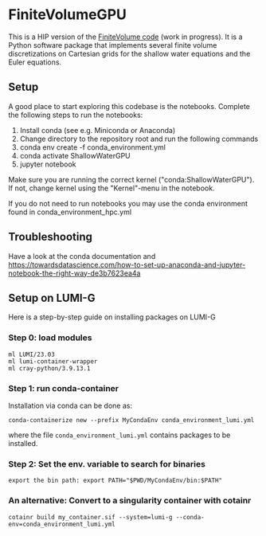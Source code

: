# FiniteVolumeGPU

This is a HIP version of the [FiniteVolume code](https://github.com/babrodtk/FiniteVolumeGPU) (work in progress). It is a Python software package that implements several finite volume discretizations on Cartesian grids for the shallow water equations and the Euler equations. 

## Setup
A good place to start exploring this codebase is the notebooks. Complete the following steps to run the notebooks:

1. Install conda (see e.g. Miniconda or Anaconda)
2. Change directory to the repository root and run the following commands
3. conda env create -f conda_environment.yml
4. conda activate ShallowWaterGPU
5. jupyter notebook

Make sure you are running the correct kernel ("conda:ShallowWaterGPU"). If not, change kernel using the "Kernel"-menu in the notebook.

If you do not need to run notebooks you may use the conda environment found in conda_environment_hpc.yml

## Troubleshooting
Have a look at the conda documentation and https://towardsdatascience.com/how-to-set-up-anaconda-and-jupyter-notebook-the-right-way-de3b7623ea4a

## Setup on LUMI-G
Here is a step-by-step guide on installing packages on LUMI-G

### Step 0: load modules
```
ml LUMI/23.03
ml lumi-container-wrapper
ml cray-python/3.9.13.1
```

### Step 1: run  conda-container
Installation via conda can be done as:
```
conda-containerize new --prefix MyCondaEnv conda_environment_lumi.yml
```
where the file `conda_environment_lumi.yml` contains packages to be installed.

### Step 2: Set the env. variable to search for binaries
```
export the bin path: export PATH="$PWD/MyCondaEnv/bin:$PATH"
```
### An alternative: Convert to a singularity container with cotainr
```
cotainr build my_container.sif --system=lumi-g --conda-env=conda_environment_lumi.yml
```

